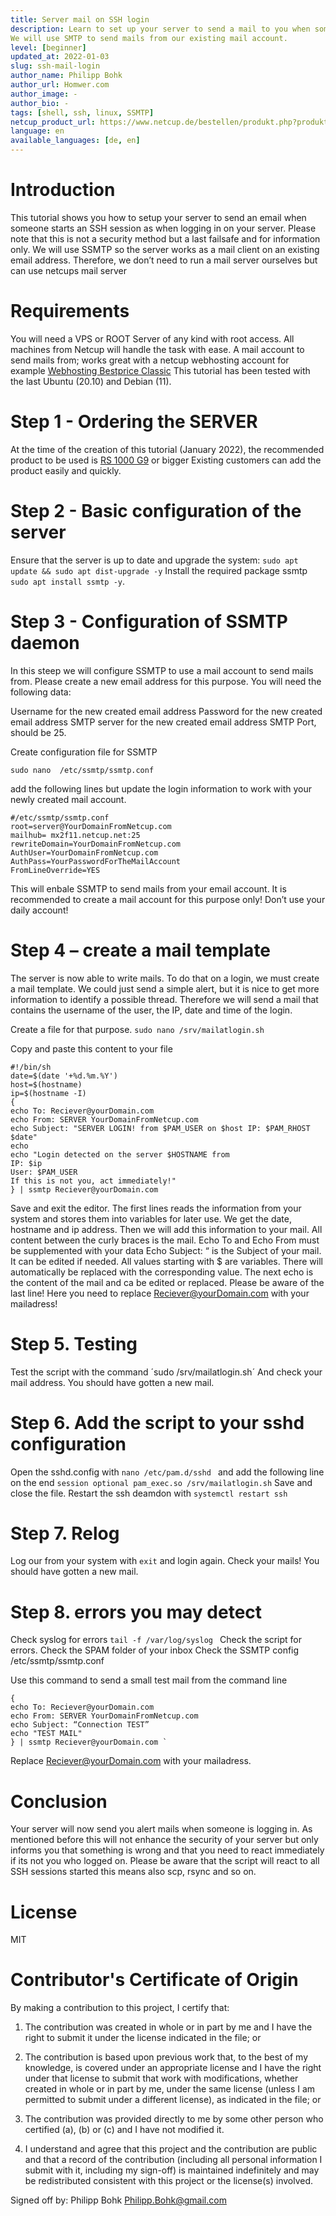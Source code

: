 ```yaml
---
title: Server mail on SSH login
description: Learn to set up your server to send a mail to you when someone loges in on your server.
We will use SMTP to send mails from our existing mail account.  
level: [beginner] 
updated_at: 2022-01-03
slug: ssh-mail-login
author_name: Philipp Bohk
author_url: Homwer.com
author_image: -
author_bio: -
tags: [shell, ssh, linux, SSMTP] 
netcup_product_url: https://www.netcup.de/bestellen/produkt.php?produkt=2619
language: en
available_languages: [de, en]
---
```


# Introduction
This tutorial shows you how to setup your server to send an email when someone starts an SSH session as when logging in on your server. Please note that this is not a security method but a last failsafe and for information only.
We will use SSMTP so the server works as a mail client on an existing email address. Therefore, we don’t need to run a mail server ourselves but can use netcups mail server

# Requirements
You will need a VPS or ROOT Server of any kind with root access. All machines from Netcup will handle the task with ease. A mail account to send mails from; works great with a netcup webhosting account for example [Webhosting Bestprice Classic](https://www.netcup.de/bestellen/produkt.php?produkt=2058)
This tutorial has been tested with the last Ubuntu (20.10) and Debian (11).

# Step 1 - Ordering the SERVER
At the time of the creation of this tutorial (January 2022), the recommended product to be used is [RS 1000 G9]( https://www.netcup.de/bestellen/produkt.php?produkt=2619) or bigger
Existing customers can add the product easily and quickly.

# Step 2 - Basic configuration of the server
Ensure that the server is up to date and upgrade the system:
`sudo apt update && sudo apt dist-upgrade -y`
Install the required package ssmtp
`sudo apt install ssmtp -y`.
# Step 3 - Configuration of SSMTP daemon
In this steep we will configure SSMTP to use a mail account to send mails from. Please create a new email address for this purpose. You will need the following data:

Username for the new created email address
Password for the new created email address
SMTP server for the new created email address
SMTP Port, should be 25.

Create configuration file for SSMTP

`sudo nano  /etc/ssmtp/ssmtp.conf`

add the following lines but update the login information to work with your newly created mail account.

```
#/etc/ssmtp/ssmtp.conf
root=server@YourDomainFromNetcup.com
mailhub= mx2f11.netcup.net:25
rewriteDomain=YourDomainFromNetcup.com
AuthUser=YourDomainFromNetcup.com 
AuthPass=YourPasswordForTheMailAccount
FromLineOverride=YES
```

This will enbale SSMTP to send mails from your email account. It is recommended to create a mail account for this purpose only! Don’t use your daily account!

# Step 4 – create a mail template
The server is now able to write mails. To do that on a login, we must create a mail template.
We could just send a simple alert, but it is nice to get more information to identify a possible thread.
Therefore we will send a mail that contains the username of the user, the IP, date and time of the login. 

Create a file for that purpose.
`sudo nano /srv/mailatlogin.sh `

Copy and paste this content to your file
```
#!/bin/sh
date=$(date '+%d.%m.%Y')
host=$(hostname)
ip=$(hostname -I)
{
echo To: Reciever@yourDomain.com
echo From: SERVER YourDomainFromNetcup.com
echo Subject: "SERVER LOGIN! from $PAM_USER on $host IP: $PAM_RHOST $date"
echo
echo "Login detected on the server $HOSTNAME from 
IP: $ip 
User: $PAM_USER
If this is not you, act immediately!"
} | ssmtp Reciever@yourDomain.com
```

Save and exit the editor.
The first lines reads the information from your system and stores them into variables for later use. We get the date, hostname and ip address. Then we will add this information to your mail.
All content between the curly braces is the mail.
Echo To  and Echo From must be supplemented with your data
Echo Subject: “ is the Subject of your mail. It can be edited if needed. All values starting with $ are variables. There will automatically be replaced with the corresponding value.
The next echo is the content of the mail and ca be edited or replaced. 
Please be aware of the last line! Here you need to replace Reciever@yourDomain.com with your mailadress!
# Step 5. Testing
Test the script with the command
´sudo /srv/mailatlogin.sh´
And check your mail address. You should have gotten a new mail.
# Step 6. Add the script to your sshd configuration
Open the sshd.config with 
`nano /etc/pam.d/sshd `
and add the following line on the end
`session optional pam_exec.so /srv/mailatlogin.sh`
Save and close the file.
Restart the ssh deamdon with
`systemctl restart ssh`

# Step 7. Relog
Log our from your system with
`exit`
and login again.
Check your mails! You should have gotten a new mail.

# Step 8. errors you may detect
Check syslog for errors
`tail -f /var/log/syslog `
Check the script for errors. 
Check the SPAM folder of your inbox
Check the SSMTP config /etc/ssmtp/ssmtp.conf

Use this command to send a small test mail from the command line
```
{
echo To: Reciever@yourDomain.com
echo From: SERVER YourDomainFromNetcup.com
echo Subject: “Connection TEST” 
echo "TEST MAIL"
} | ssmtp Reciever@yourDomain.com ` 
```
Replace Reciever@yourDomain.com with your mailadress.

# Conclusion
Your server will now send you alert mails when someone is logging in. As mentioned before this will not enhance the security of your server but only informs you that something is wrong and that you need to react immediately if its not you who logged on.
Please be aware that the script will react to all SSH sessions started this means also scp, rsync and so on.

# License
MIT

# Contributor's Certificate of Origin
By making a contribution to this project, I certify that:

 1) The contribution was created in whole or in part by me and I have the right to submit it under the license indicated in the file; or

 2) The contribution is based upon previous work that, to the best of my knowledge, is covered under an appropriate license and I have the right under that license to submit that work with modifications, whether created in whole or in part by me, under the same license (unless I am permitted to submit under a different license), as indicated in the file; or

 3) The contribution was provided directly to me by some other person who certified (a), (b) or (c) and I have not modified it.

 4) I understand and agree that this project and the contribution are public and that a record of the contribution (including all personal information I submit with it, including my sign-off) is maintained indefinitely and may be redistributed consistent with this project or the license(s) involved.

Signed off by: Philipp Bohk <Philipp.Bohk@gmail.com>
